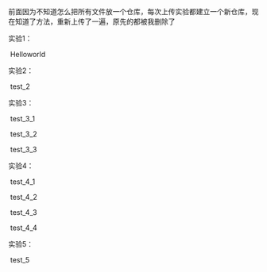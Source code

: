 ﻿​	前面因为不知道怎么把所有文件放一个仓库，每次上传实验都建立一个新仓库，现在知道了方法，重新上传了一遍，原先的都被我删除了

实验1：

​		Helloworld

实验2：

​		test_2

实验3：

​		test_3_1

​		test_3_2

​		test_3_3

实验4：

​		test_4_1

​		test_4_2

​		test_4_3

​		test_4_4

实验5：

​		test_5	